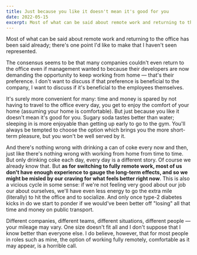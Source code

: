 ```yaml
---
title: Just because you like it doesn't mean it's good for you
date: 2022-05-15
excerpt: Most of what can be said about remote work and returning to the office has been said already; there's one point I'd like to make that I haven't seen represented.
---
```


Most of what can be said about remote work and returning to the office has been said already; there's one point I'd like
to make that I haven't seen represented.

The consensus seems to be that many companies couldn't even return to the office even if management wanted to because
their developers are now demanding the opportunity to keep working from home — that's their preference. I don't want to
discuss if that preference is beneficial to the company, I want to discuss if it's beneficial to the employees
themselves.

It's surely more convenient for many: time and money is spared by not having to travel to the office every day, you get
to enjoy the comfort of your home (assuming your home is comfortable). But just because you like it doesn't mean it's
good for you. Sugary soda tastes better than water; sleeping in is more enjoyable than getting up early to go to the
gym. You'll always be tempted to choose the option which brings you the more short-term pleasure, but you won't be well
served by it.

And there's nothing wrong with drinking a can of coke every now and then, just like there's nothing wrong with working
from home from time to time. But only drinking coke each day, every day is a different story. Of course we already know
that. But __as for switching to fully remote work, most of us don't have enough experience to gauge the long-term effects,
and so we might be misled by our craving for what feels better right now__. This is also a vicious cycle in some sense: if
we're not feeling very good about our job our about ourselves, we'll have even less energy to go the extra mile (literally) to hit the office and to socialize. And only once type-2 diabetes kicks in do we start to ponder if we
would've been better off "losing" all that time and money on public transport.

Different companies, different teams, different situations, different people — your mileage may vary. One size doesn't
fit all and I don't suppose that I know better than everyone else. I do believe, however, that for most people in roles
such as mine, the option of working fully remotely, comfortable as it may appear, is a horrible call.
